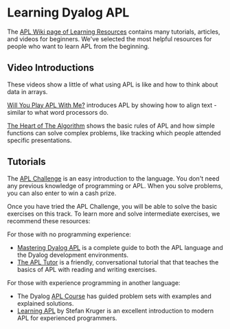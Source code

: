 # Learning Dyalog APL
The [APL Wiki page of Learning Resources](https://aplwiki.com/wiki/Learning_resources) contains many tutorials, articles, and videos for beginners. We've selected the most helpful resources for people who want to learn APL from the beginning.

## Video Introductions
These videos show a little of what using APL is like and how to think about data in arrays.

[Will You Play APL With Me?](https://www.youtube.com/watch?v=U6ofXSYTST8) introduces APL by showing how to align text - similar to what word processors do.

[The Heart of The Algorithm](https://www.youtube.com/watch?v=O73HYH0p8eo) shows the basic rules of APL and how simple functions can solve complex problems, like tracking which people attended specific presentations.

## Tutorials
The [APL Challenge](https://challenge.dyalog.com/) is an easy introduction to the language. You don't need any previous knowledge of programming or APL. When you solve problems, you can also enter to win a cash prize.

Once you have tried the APL Challenge, you will be able to solve the basic exercises on this track. To learn more and solve intermediate exercises, we recommend these resources:

For those with no programming experience:

- [Mastering Dyalog APL](https://dyalogprod.gos.dyalog.com/learn/mastering-dyalog-apl/) is a complete guide to both the APL language and the Dyalog development environments.
- [The APL Tutor](https://tutorial.dyalog.com/) is a friendly, conversational tutorial that that teaches the basics of APL with reading and writing exercises.

For those with experience programming in another language:
- The Dyalog [APL Course](https://course.dyalog.com) has guided problem sets with examples and explained solutions.
- [Learning APL](https://xpqz.github.io/learnapl/intro.html) by Stefan Kruger is an excellent introduction to modern APL for experienced programmers.
